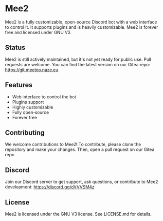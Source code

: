 # Mee2

Mee2 is a fully customizable, open-source Discord bot with a web interface to control it. It supports plugins and is heavily customizable. Mee2 is forever free and licensed under GNU V3.

## Status

Mee2 is still actively maintained, but it's not yet ready for public use. Pull requests are welcome. You can find the latest version on our Gitea repo: https://git.meetoo.naze.eu

## Features

- Web interface to control the bot
- Plugins support
- Highly customizable
- Fully open-source
- Forever free

## Contributing

We welcome contributions to Mee2! To contribute, please clone the repository and make your changes. Then, open a pull request on our Gitea repo.

## Discord

Join our Discord server to get support, ask questions, or contribute to Mee2 development: https://discord.gg/dVVVSM4z

## License

Mee2 is licensed under the GNU V3 license. See LICENSE.md for details.
